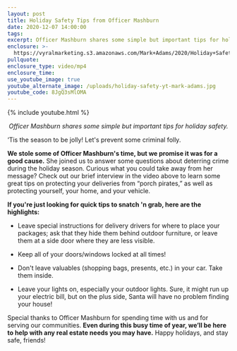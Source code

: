 ```yaml
---
layout: post
title: Holiday Safety Tips from Officer Mashburn
date: 2020-12-07 14:00:00
tags:
excerpt: Officer Mashburn shares some simple but important tips for holiday safety.
enclosure: >-
  https://vyralmarketing.s3.amazonaws.com/Mark+Adams/2020/Holiday+Safety+Tips+from+Officer+Mashburn.mp4
pullquote:
enclosure_type: video/mp4
enclosure_time:
use_youtube_image: true
youtube_alternate_image: /uploads/holiday-safety-yt-mark-adams.jpg
youtube_code: 8JgQ3sMlOMA
---
```


{% include youtube.html %}

<p style="text-align:center;"><em>Officer Mashburn shares some simple but important tips for holiday safety.</em></p>

‘Tis the season to be jolly\! Let's prevent some criminal folly.

**We stole some of Officer Mashburn's time, but we promise it was for a good cause.** She joined us to answer some questions about deterring crime during the holiday season. Curious what you could take away from her message? Check out our brief interview in the video above to learn some great tips on protecting your deliveries from “porch pirates,” as well as protecting yourself, your home, and your vehicle.

**If you're just looking for quick tips to snatch 'n grab, here are the highlights:**

* Leave special instructions for delivery drivers for where to place your packages; ask that they hide them behind outdoor furniture, or leave them at a side door where they are less visible.

* Keep all of your doors/windows locked at all times\!&nbsp;

* Don't leave valuables (shopping bags, presents, etc.) in your car. Take them inside.

* Leave your lights on, especially your outdoor lights. Sure, it might run up your electric bill, but on the plus side, Santa will have no problem finding your house\!

Special thanks to Officer Mashburn for spending time with us and for serving our communities. **Even during this busy time of year, we’ll be here to help with any real estate needs you may have.** Happy holidays, and stay safe, friends\!